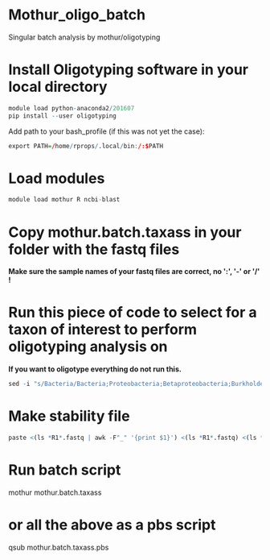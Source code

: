 # Mothur_oligo_batch
Singular batch analysis by mothur/oligotyping

# Install Oligotyping software in your local directory
```R
module load python-anaconda2/201607
pip install --user oligotyping
```
Add path to your bash_profile (if this was not yet the case):
```R
export PATH=/home/rprops/.local/bin:/:$PATH
```
#  Load modules
```R
module load mothur R ncbi-blast
```

# Copy mothur.batch.taxass in your folder with the fastq files
**Make sure the sample names of your fastq files are correct, no ':', '-' or '/' !**

# Run this piece of code to select for a taxon of interest to perform oligotyping analysis on
**If you want to oligotype everything do not run this.**
```R
sed -i "s/Bacteria/Bacteria;Proteobacteria;Betaproteobacteria;Burkholderiales;betI;betI_A/g" mothur.batch.taxass
```
# Make stability file
```R
paste <(ls *R1*.fastq | awk -F"_" '{print $1}') <(ls *R1*.fastq) <(ls *R2*.fastq) > stability.file
```

# Run batch script
mothur mothur.batch.taxass

# or all the above as a pbs script
qsub mothur.batch.taxass.pbs
